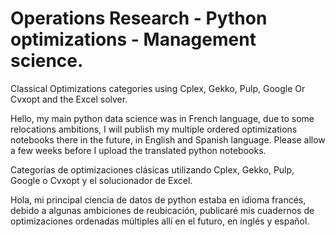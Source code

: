 # Operations Research - Python optimizations - Management science.
Classical Optimizations categories using Cplex, Gekko, Pulp, Google Or Cvxopt and the Excel solver.

Hello, my main python data science was in French language, due to some relocations ambitions, I will publish my
multiple ordered optimizations notebooks there in the future, in English and Spanish language. Please allow a few weeks before I upload the translated python notebooks.

Categorías de optimizaciones clásicas utilizando Cplex, Gekko, Pulp, Google o Cvxopt y el solucionador de Excel.

Hola, mi principal ciencia de datos de python estaba en idioma francés, debido a algunas ambiciones de reubicación, publicaré mis cuadernos de optimizaciones ordenadas múltiples allí en el futuro, en inglés y español.


